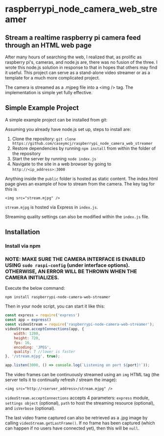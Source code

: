 # raspberrypi_node_camera_web_streamer
## Stream a realtime raspberry pi camera feed through an HTML web page

After many hours of searching the web, I realized that, as prolific as raspberry pi's, cameras, and node.js are, there was no fusion of the three. I wrote this node.js solution in response to that in hopes that others may find it useful. This project can serve as a stand-alone video streamer or as a template for a much more complicated project.

The camera is streamed as a .mjpeg file into a &lt;img /&gt; tag. The implementation is simple yet fully effective.

## Simple Example Project
A simple example project can be installed from git:

Assuming you already have node.js set up, steps to install are:

1. Clone the repository: `git clone https://github.com/caseymcj/raspberrypi_node_camera_web_streamer`
1. Restore dependencies by running `npm install` from within the folder of the repository
1. Start the server by running `node index.js`
1. Navigate to the site in a web browser by going to `http://<ip_address>:3000`

Anything inside the `public` folder is hosted as static content. The index.html page gives an example of how to stream from the camera. The key tag for this is 
```
<img src="stream.mjpg" />
```
`stream.mjpg` is hosted via Express in `index.js`.

Streaming quality settings can also be modified within the `index.js` file.

## Installation

### Install via npm

### **NOTE: MAKE SURE THE CAMERA INTERFACE IS ENABLED USING `sudo raspi-config` (under interface options). OTHERWISE, AN ERROR WILL BE THROWN WHEN THE CAMERA INITIALIZES.**

Execute the below command:
```
npm install raspberrypi-node-camera-web-streamer
```

Then in your node script, you can start it like this:
```js
const express = require('express')
const app = express()
const videoStream = require('raspberrypi-node-camera-web-streamer');
videoStream.acceptConnections(app, {
    width: 1280,
    height: 720,
    fps: 16,
    encoding: 'JPEG',
    quality: 7 //lower is faster
}, '/stream.mjpg', true);

app.listen(3000, () => console.log(`Listening on port ${port}!`));
```
The video frames can be continuously streamed using an `img` HTML tag (the server tells it to continually refresh / stream the image):
```
<img src="http://<server_address>/stream.mjpg" />
```

`videoStream.acceptConnections` accepts 4 parameters: `express` module, `settings object` (optional), `path` to host the streaming resource (optional), and `isVerbose` (optional).

The last video frame captured can also be retrieved as a .jpg image by calling `videoStream.getLastFrame()`. If no frame has been captured (which can happen if no users have connected yet), then this will be `null`.
